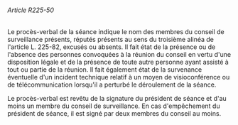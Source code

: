 ###### Article R225-50

Le procès-verbal de la séance indique le nom des membres du conseil de surveillance présents, réputés présents au sens du troisième alinéa de l'article L. 225-82, excusés ou absents. Il fait état de la présence ou de l'absence des personnes convoquées à la réunion du conseil en vertu d'une disposition légale et de la présence de toute autre personne ayant assisté à tout ou partie de la réunion. Il fait également état de la survenance éventuelle d'un incident technique relatif à un moyen de visioconférence ou de télécommunication lorsqu'il a perturbé le déroulement de la séance.

Le procès-verbal est revêtu de la signature du président de séance et d'au moins un membre du conseil de surveillance. En cas d'empêchement du président de séance, il est signé par deux membres du conseil au moins.

